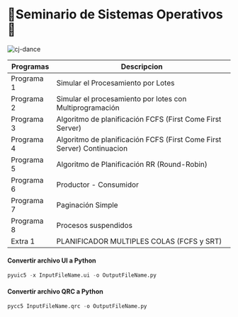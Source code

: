 # :hot_face:Seminario de Sistemas Operativos:hot_face:

![cj-dance](https://user-images.githubusercontent.com/92269511/217409180-695771e3-6c8c-4150-8669-c933a0676868.gif)

| Programas | Descripcion |
| --- | --- |
| Programa 1 | Simular el Procesamiento por Lotes |
| Programa 2 | Simular el procesamiento por lotes con Multiprogramación |
| Programa 3 | Algoritmo de planificación FCFS (First Come First Server) |
| Programa 4 | Algoritmo de planificación FCFS (First Come First Server) Continuacion |
| Programa 5 | Algoritmo de Planificación RR (Round-Robin) |
| Programa 6 | Productor - Consumidor |
| Programa 7 | Paginación Simple |
| Programa 8 | Procesos suspendidos |
| Extra 1 | PLANIFICADOR MULTIPLES COLAS (FCFS y SRT) |

#### Convertir archivo UI a Python
```Python
pyuic5 -x InputFileName.ui -o OutputFileName.py
```
#### Convertir archivo QRC a Python
```Python
pycc5 InputFileName.qrc -o OutputFileName.py
```
